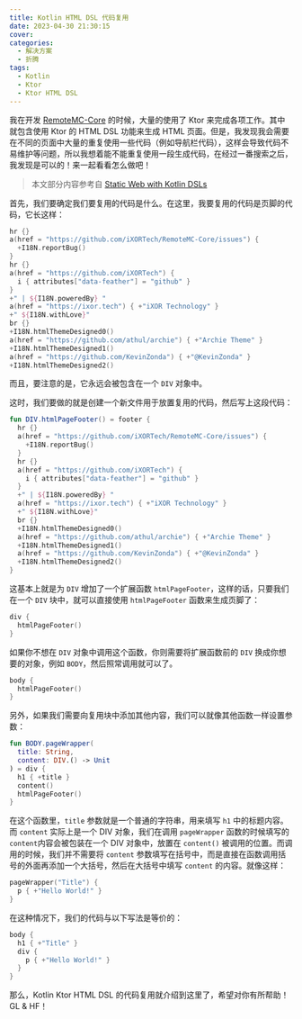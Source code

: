 ```yaml
---
title: Kotlin HTML DSL 代码复用
date: 2023-04-30 21:30:15
cover:
categories:
  - 解决方案
  - 折腾
tags:
  - Kotlin
  - Ktor
  - Ktor HTML DSL
---
```


我在开发 [RemoteMC-Core](https://github.com/iXORTech/RemoteMC-Core) 的时候，大量的使用了 Ktor 来完成各项工作。其中就包含使用 Ktor 的
HTML DSL 功能来生成 HTML 页面。但是，我发现我会需要在不同的页面中大量的重复使用一些代码（例如导航栏代码），这样会导致代码不易维护等问题，所以我想着能不能重复使用一段生成代码，在经过一番搜索之后，我发现是可以的！来一起看看怎么做吧！

<!-- more -->

> 本文部分内容参考自 [Static Web with Kotlin DSLs](https://medium.com/kotlin-thursdays/static-web-with-kotlin-dsls-9ff53a604bd2)

首先，我们要确定我们要复用的代码是什么。在这里，我要复用的代码是页脚的代码，它长这样：

``` kt
hr {}
a(href = "https://github.com/iXORTech/RemoteMC-Core/issues") {
  +I18N.reportBug()
}
hr {}
a(href = "https://github.com/iXORTech") {
  i { attributes["data-feather"] = "github" }
}
+" | ${I18N.poweredBy} "
a(href = "https://ixor.tech") { +"iXOR Technology" }
+" ${I18N.withLove}"
br {}
+I18N.htmlThemeDesigned0()
a(href = "https://github.com/athul/archie") { +"Archie Theme" }
+I18N.htmlThemeDesigned1()
a(href = "https://github.com/KevinZonda") { +"@KevinZonda" }
+I18N.htmlThemeDesigned2()
```

而且，要注意的是，它永远会被包含在一个 `DIV` 对象中。

这时，我们要做的就是创建一个新文件用于放置复用的代码，然后写上这段代码：

``` kt
fun DIV.htmlPageFooter() = footer {
  hr {}
  a(href = "https://github.com/iXORTech/RemoteMC-Core/issues") {
    +I18N.reportBug()
  }
  hr {}
  a(href = "https://github.com/iXORTech") {
    i { attributes["data-feather"] = "github" }
  }
  +" | ${I18N.poweredBy} "
  a(href = "https://ixor.tech") { +"iXOR Technology" }
  +" ${I18N.withLove}"
  br {}
  +I18N.htmlThemeDesigned0()
  a(href = "https://github.com/athul/archie") { +"Archie Theme" }
  +I18N.htmlThemeDesigned1()
  a(href = "https://github.com/KevinZonda") { +"@KevinZonda" }
  +I18N.htmlThemeDesigned2()
}
```

这基本上就是为 `DIV` 增加了一个扩展函数 `htmlPageFooter`，这样的话，只要我们在一个 `DIV` 块中，就可以直接使用 `htmlPageFooter` 函数来生成页脚了：

``` kt
div {
  htmlPageFooter()
}
```

如果你不想在 `DIV` 对象中调用这个函数，你则需要将扩展函数前的 `DIV` 换成你想要的对象，例如 `BODY`，然后照常调用就可以了。

``` kt
body {
  htmlPageFooter()
}
```

另外，如果我们需要向复用块中添加其他内容，我们可以就像其他函数一样设置参数：

``` kt
fun BODY.pageWrapper(
  title: String,
  content: DIV.() -> Unit
) = div {
  h1 { +title }
  content()
  htmlPageFooter()
}
```

在这个函数里，`title` 参数就是一个普通的字符串，用来填写 `h1` 中的标题内容。而 `content` 实际上是一个 DIV 对象，我们在调用 `pageWrapper` 函数的时候填写的 `content`内容会被包装在一个 DIV 对象中，放置在 `content()` 被调用的位置。而调用的时候，我们并不需要将 `content` 参数填写在括号中，而是直接在函数调用括号的外面再添加一个大括号，然后在大括号中填写 `content` 的内容。就像这样：

``` kt
pageWrapper("Title") {
  p { +"Hello World!" }
}
```

在这种情况下，我们的代码与以下写法是等价的：

``` kt
body {
  h1 { +"Title" }
  div {
    p { +"Hello World!" }
  }
}
```

那么，Kotlin Ktor HTML DSL 的代码复用就介绍到这里了，希望对你有所帮助！GL & HF！
